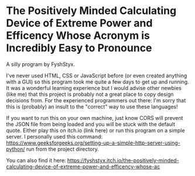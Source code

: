 # The Positively Minded Calculating Device of Extreme Power and Efficency Whose Acronym is Incredibly Easy to Pronounce

A silly program by FyshStyx.

I've never used HTML, CSS or JavaScript before (or even created anything with a GUI) so this program took me quite a few days to get up and running. It was a wonderful learning experience but I would advise other newbies (like me) that this project is probably not a great place to copy design decisions from. For the experienced programmers out there: I'm sorry that this is (probably) an insult to the "correct" way to use these languages!

If you want to run this on your own machine, just know CORS will prevent the JSON file from being loaded and you will be stuck with the default quote. Either play this on itch.io (link here) or run this program on a simple server. I personally used this command: https://www.geeksforgeeks.org/setting-up-a-simple-http-server-using-python/ run from the project directory. 

You can also find it here: https://fyshstyx.itch.io/the-positively-minded-calculating-device-of-extreme-power-and-efficency-whose-ac

